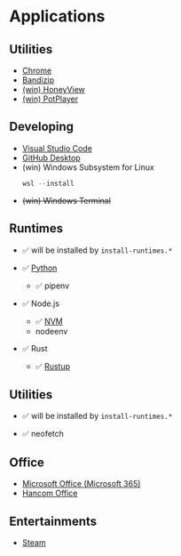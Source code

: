 # Applications

## Utilities
* [Chrome](https://www.google.com/chrome/)
* [Bandizip](https://bandisoft.com/bandizip/)
* [(win) HoneyView](https://bandisoft.com/honeyview/)
* [(win) PotPlayer](https://tv.kakao.com/guide/potplayer)

## Developing
* [Visual Studio Code](https://code.visualstudio.com/)
* [GitHub Desktop](https://desktop.github.com/)
* (win) Windows Subsystem for Linux
  ```ps1
  wsl --install
  ```
* ~~(win) Windows Terminal~~

## Runtimes
* ✅ will be installed by `install-runtimes.*`

* ✅ [Python](https://www.python.org/)
  * ✅ pipenv
* ✅ Node.js  
  * ✅ [NVM](https://github.com/coreybutler/nvm-windows)
  * nodeenv
* ✅ Rust
  * ✅ [Rustup](https://www.rust-lang.org/tools/install)

## Utilities
* ✅ will be installed by `install-runtimes.*`

* ✅ neofetch

## Office
* [Microsoft Office (Microsoft 365)](https://www.office.com/)
* [Hancom Office](https://www.hancom.com/main/main.do)

## Entertainments
* [Steam](https://store.steampowered.com/)
